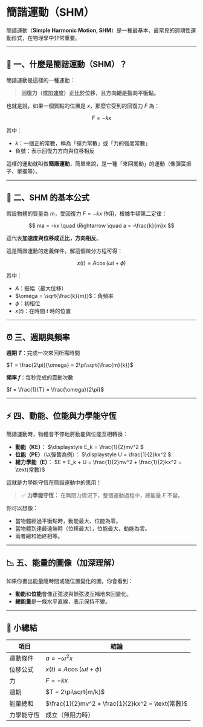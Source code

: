 # 簡諧運動（SHM）

簡諧運動（**Simple Harmonic Motion, SHM**）是一種最基本、最常見的週期性運動形式，在物理學中非常重要。

---

## 📌 一、什麼是簡諧運動（SHM）？

簡諧運動是這樣的一種運動：

> **回復力（或加速度）正比於位移，且方向總是指向平衡點。**

也就是說，如果一個質點的位置是 $x$，那麼它受到的回復力 $F$ 為：

$$
F = -kx
$$

其中：

* $k$：一個正的常數，稱為「彈力常數」或「力的強度常數」
* 負號：表示回復力方向與位移相反

這樣的運動就叫做**簡諧運動**，簡單來說，是一種「來回擺動」的運動（像彈簧振子、單擺等）。

---

## 🧮 二、SHM 的基本公式

假設物體的質量為 $m$，受回復力 $F = -kx$ 作用，根據牛頓第二定律：

$$
ma = -kx \quad \Rightarrow \quad a = -\frac{k}{m}x
$$

這代表**加速度與位移成正比，方向相反**。

這是簡諧運動的定義條件。解這個微分方程可得：

$$
x(t) = A\cos(\omega t + \phi)
$$

其中：

* $A$：振幅（最大位移）
* $\omega = \sqrt{\frac{k}{m}}$：角頻率
* $\phi$：初相位
* $x(t)$：在時間 $t$ 時的位置

---

## ⏰ 三、週期與頻率

**週期 $T$**：完成一次來回所需時間

$T = \frac{2\pi}{\omega} = 2\pi\sqrt{\frac{m}{k}}$

**頻率 $f$**：每秒完成的震動次數

$f = \frac{1}{T} = \frac{\omega}{2\pi}$

---

## ⚡ 四、動能、位能與力學能守恆

簡諧運動時，物體會不停地將動能與位能互相轉換：

* **動能（KE）**： $\displaystyle E_k = \frac{1}{2}mv^2 $
* **位能（PE）**（以彈簧為例）： $\displaystyle U = \frac{1}{2}kx^2 $
* **總力學能（E）**： $E = E_k + U = \frac{1}{2}mv^2 + \frac{1}{2}kx^2 = \text{常數}$

這就是力學能守恆在簡諧運動中的應用！

> ✅ **力學能守恆：** 在無阻力情況下，整個運動過程中，總能量 $E$ 不變。

你可以想像：

* 當物體經過平衡點時，動能最大、位能為零。
* 當物體到達最遠端時（位移最大），位能最大、動能為零。
* 兩者總和始終相等。

---

## 📉 五、能量的圖像（加深理解）

如果你畫出能量隨時間或隨位置變化的圖，你會看到：

* **動能**和**位能**會像正弦波與餘弦波互補地來回變化。
* **總能量**是一條水平直線，表示保持不變。

---

## 🎯 小總結

| 項目    | 結論                                              |
| ----- | ----------------------------------------------- |
| 運動條件  | $a = -\omega^2 x$                               |
| 位移公式  | $x(t) = A\cos(\omega t + \phi)$                 |
| 力     | $F = -kx$                                       |
| 週期    | $T = 2\pi\sqrt{m/k}$                            |
| 能量總和  | $\frac{1}{2}mv^2 + \frac{1}{2}kx^2 = \text{常數}$ |
| 力學能守恆 | 成立（無阻力時）                                        |

